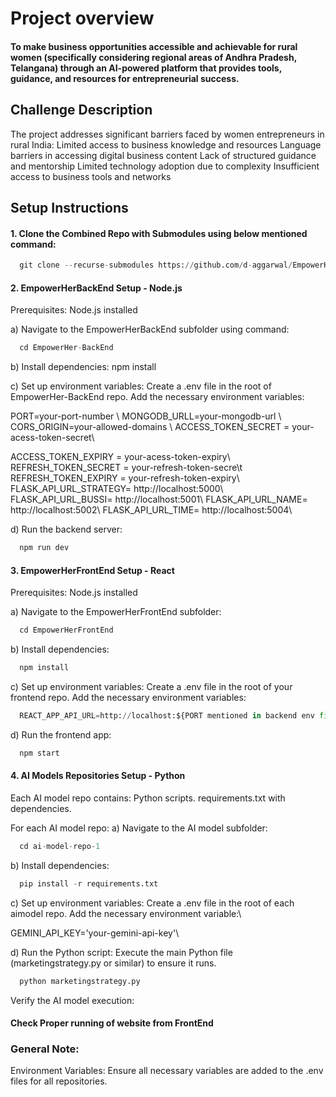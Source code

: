 # Project overview 

#### To make business opportunities accessible and achievable for rural women (specifically considering regional areas of Andhra Pradesh, Telangana) through an AI-powered platform that provides tools, guidance, and resources for entrepreneurial success.


## Challenge Description 

 The project addresses significant barriers faced by women entrepreneurs in rural India:
 Limited access to business knowledge and resources
 Language barriers in accessing digital business content
 Lack of structured guidance and mentorship
 Limited technology adoption due to complexity
 Insufficient access to business tools and networks


## Setup Instructions


#### 1.  Clone the Combined Repo with Submodules using below mentioned command: 
```python
  git clone --recurse-submodules https://github.com/d-aggarwal/EmpowerHer-Combined.git

```

#### 2. EmpowerHerBackEnd Setup - Node.js
  Prerequisites:  Node.js installed

a)  Navigate to the EmpowerHerBackEnd subfolder using command:
```python
  cd EmpowerHer-BackEnd
```
b)  Install dependencies: npm install

c)  Set up environment variables:
  Create a .env file in the root of EmpowerHer-BackEnd repo.
  Add the necessary environment variables:

PORT=your-port-number \\
MONGODB_URLL=your-mongodb-url \\
CORS_ORIGIN=your-allowed-domains \\
ACCESS_TOKEN_SECRET = your-acess-token-secret\\

ACCESS_TOKEN_EXPIRY = your-acess-token-expiry\\
REFRESH_TOKEN_SECRET = your-refresh-token-secre\\t
REFRESH_TOKEN_EXPIRY = your-refresh-token-expiry\\
FLASK_API_URL_STRATEGY= http://localhost:5000\\
FLASK_API_URL_BUSSI= http://localhost:5001\\
FLASK_API_URL_NAME= http://localhost:5002\\
FLASK_API_URL_TIME= http://localhost:5004\\


d)  Run the backend server:

```python
  npm run dev
```


#### 3.  EmpowerHerFrontEnd Setup - React
  Prerequisites:
  Node.js installed


a)  Navigate to the EmpowerHerFrontEnd subfolder:

```python
  cd EmpowerHerFrontEnd
```

b)  Install dependencies:

```python
  npm install
```

c)  Set up environment variables:
  Create a .env file in the root of your frontend repo.
  Add the necessary environment variables:

```python
  REACT_APP_API_URL=http://localhost:${PORT mentioned in backend env file}
```

d)  Run the frontend app:
```python
  npm start
```


#### 4.  AI Models Repositories Setup - Python

  Each AI model repo contains:
  Python scripts.
  requirements.txt with dependencies.

  For each AI model repo:
a)  Navigate to the AI model subfolder:

```python
  cd ai-model-repo-1
```

b)  Install dependencies:

```python
  pip install -r requirements.txt
```
c)  Set up environment variables:
  Create a .env file in the root of each aimodel repo.
  Add the necessary environment variable:\\

  GEMINI_API_KEY='your-gemini-api-key'\\

d)  Run the Python script:
  Execute the main Python file (marketingstrategy.py or similar) to ensure it runs.

```python
  python marketingstrategy.py
```

  Verify the AI model execution:


####  Check Proper running of website from FrontEnd

###  General Note:
  Environment Variables: Ensure all necessary variables are added to the .env files for all repositories.
